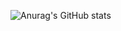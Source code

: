 
![Anurag's GitHub stats](https://github-readme-stats.vercel.app/api?username=snayzyx&show_icons=true&theme=transparent)
